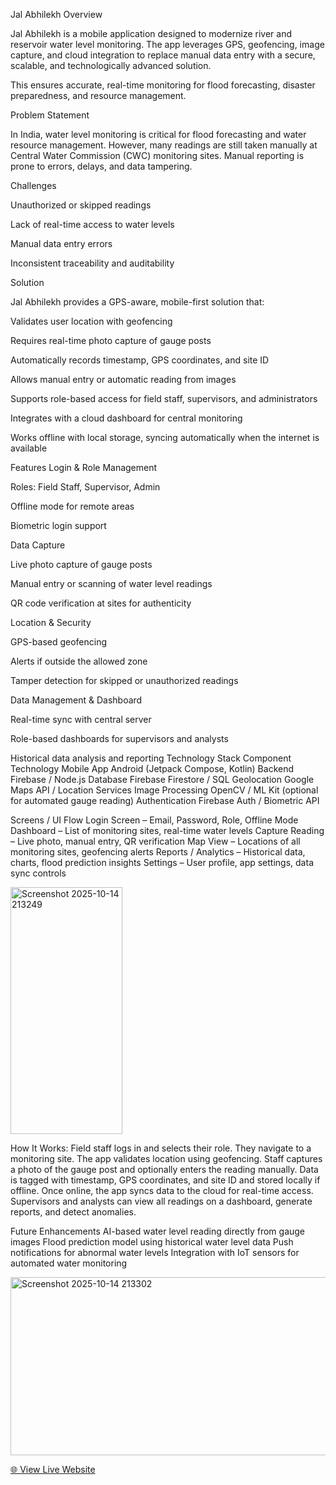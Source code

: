 Jal Abhilekh
Overview

Jal Abhilekh is a mobile application designed to modernize river and reservoir water level monitoring.
The app leverages GPS, geofencing, image capture, and cloud integration to replace manual data entry with a secure, scalable, and technologically advanced solution.

This ensures accurate, real-time monitoring for flood forecasting, disaster preparedness, and resource management.

Problem Statement

In India, water level monitoring is critical for flood forecasting and water resource management.
However, many readings are still taken manually at Central Water Commission (CWC) monitoring sites.
Manual reporting is prone to errors, delays, and data tampering.

Challenges

Unauthorized or skipped readings

Lack of real-time access to water levels

Manual data entry errors

Inconsistent traceability and auditability

Solution

Jal Abhilekh provides a GPS-aware, mobile-first solution that:

Validates user location with geofencing

Requires real-time photo capture of gauge posts

Automatically records timestamp, GPS coordinates, and site ID

Allows manual entry or automatic reading from images

Supports role-based access for field staff, supervisors, and administrators

Integrates with a cloud dashboard for central monitoring

Works offline with local storage, syncing automatically when the internet is available

Features
Login & Role Management

Roles: Field Staff, Supervisor, Admin

Offline mode for remote areas

Biometric login support

Data Capture

Live photo capture of gauge posts

Manual entry or scanning of water level readings

QR code verification at sites for authenticity

Location & Security

GPS-based geofencing

Alerts if outside the allowed zone

Tamper detection for skipped or unauthorized readings

Data Management & Dashboard

Real-time sync with central server

Role-based dashboards for supervisors and analysts

Historical data analysis and reporting
Technology Stack
Component	Technology
Mobile App	Android (Jetpack Compose, Kotlin)
Backend	Firebase / Node.js
Database	Firebase Firestore / SQL
Geolocation	Google Maps API / Location Services
Image Processing	OpenCV / ML Kit (optional for automated gauge reading)
Authentication	Firebase Auth / Biometric API

Screens / UI Flow
Login Screen – Email, Password, Role, Offline Mode
Dashboard – List of monitoring sites, real-time water levels
Capture Reading – Live photo, manual entry, QR verification
Map View – Locations of all monitoring sites, geofencing alerts
Reports / Analytics – Historical data, charts, flood prediction insights
Settings – User profile, app settings, data sync controls


<img width="179" height="395" alt="Screenshot 2025-10-14 213249" src="https://github.com/user-attachments/assets/57bfc350-080d-4ee3-be78-f038331105d2" />

How It Works:
Field staff logs in and selects their role.
They navigate to a monitoring site. The app validates location using geofencing.
Staff captures a photo of the gauge post and optionally enters the reading manually.
Data is tagged with timestamp, GPS coordinates, and site ID and stored locally if offline.
Once online, the app syncs data to the cloud for real-time access.
Supervisors and analysts can view all readings on a dashboard, generate reports, and detect anomalies.

Future Enhancements
AI-based water level reading directly from gauge images
Flood prediction model using historical water level data
Push notifications for abnormal water levels
Integration with IoT sensors for automated water monitoring


<img width="586" height="285" alt="Screenshot 2025-10-14 213302" src="https://github.com/user-attachments/assets/d9ba58d9-50e8-49c8-b6b5-e36dc59f279b" />

[🌐 View Live Website](https://jal-abhilekh-i3tx.vercel.app/)


